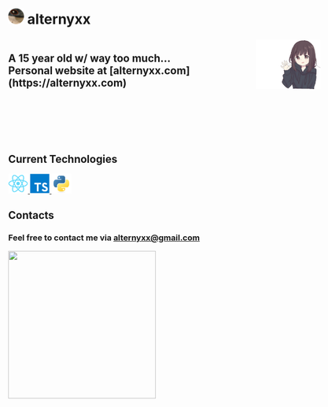 # ![blahaj](/assets/subpfp.png) alternyxx

<div>
    <p align="right">
        <img 
            src="/assets/menhera-wave.gif" 
            width="131px"
            height="100px"
            style="position: absolute; margin-top: -25px; margin-right: 25px"
        />
    </p>
    <h2 style="margin-top: 50px; padding-bottom: 50px">
        A 15 year old w/ way too much...<br>
        Personal website at [alternyxx.com](https://alternyxx.com)<br><br><br>
    </h2>
</div>

## Current Technologies
<a href="https://react.dev" target="_blank">
    <img 
        src="https://raw.githubusercontent.com/devicons/devicon/refs/heads/master/icons/react/react-original.svg"
        width="40" height="40"
    />
</a>
<a href="https://www.typescriptlang.org" target="_blank">
    <img 
        src="https://raw.githubusercontent.com/devicons/devicon/refs/heads/master/icons/typescript/typescript-original.svg"
        width="40" height="40"
    />
</a>
<a href="https://www.python.org" target="_blank">
    <img 
        src="https://raw.githubusercontent.com/devicons/devicon/refs/heads/master/icons/python/python-original.svg"
        width="40" height="40"
    />
</a>

## Contacts
### Feel free to contact me via alternyxx@gmail.com

<img src="/assets/shy-menhera-hearts.gif" width="300px" height="300px" />
